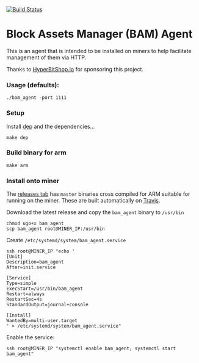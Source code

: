 [![Build Status](https://travis-ci.org/blockassets/bam_agent.svg?branch=master)](https://travis-ci.org/blockassets/bam_agent)

# Block Assets Manager (BAM) Agent

This is an agent that is intended to be installed on miners to help facilitate management of them via HTTP.

Thanks to [HyperBitShop.io](https://hyperbitshop.io) for sponsoring this project.

### Usage (defaults):

``
./bam_agent -port 1111
``

### Setup

Install [dep](https://github.com/golang/dep) and the dependencies...

`make dep`

### Build binary for arm

`make arm`

### Install onto miner

The [releases tab](https://github.com/blockassets/bam_agent/releases) has `master` binaries cross compiled for ARM suitable for running on the miner. These are built automatically on [Travis](https://travis-ci.org/blockassets/bam_agent).

Download the latest release and copy the `bam_agent` binary to `/usr/bin`

```
chmod ugo+x bam_agent
scp bam_agent root@MINER_IP:/usr/bin
```

Create `/etc/systemd/system/bam_agent.service`

```
ssh root@MINER_IP "echo '
[Unit]
Description=bam_agent
After=init.service

[Service]
Type=simple
ExecStart=/usr/bin/bam_agent
Restart=always
RestartSec=4s
StandardOutput=journal+console

[Install]
WantedBy=multi-user.target
' > /etc/systemd/system/bam_agent.service"
```

Enable the service:

```
ssh root@MINER_IP "systemctl enable bam_agent; systemctl start bam_agent"
```
